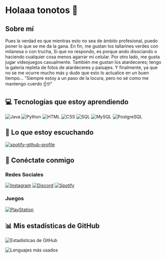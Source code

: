 # Holaaa tonotos 👻

## Sobre mí
Pues la verdad es que mientras esto no sea de ámbito profesional, puedo poner lo que se me da la gana. En fin, me gustan los tallarines verdes con milanesa o con trucha, Si que no respondo, es porque ando disociando o haciendo cualquier cosa menos agarrar mi celular. Por otro lado, me gusta jugar videojuegos casualmente. También me gustan los atardeceres; tengo la galería repleta de fotos de atardeceres y paisajes. Y finalmente, ya que no se me ocurre mucho más y dudo que esto lo actualice en un buen tiempo... "Siempre estoy a un paso de la locura, pero no sé como me mantengo cuerdo ☝️🤓"

## 💻 Tecnologías que estoy aprendiendo
![Java](https://img.shields.io/badge/Java-ED8B00?style=for-the-badge&logo=openjdk&logoColor=white)
![Python](https://img.shields.io/badge/Python-3776AB?style=for-the-badge&logo=python&logoColor=white)
![HTML](https://img.shields.io/badge/HTML5-E34F26?style=for-the-badge&logo=html5&logoColor=white)
![CSS](https://img.shields.io/badge/CSS3-1572B6?style=for-the-badge&logo=css3&logoColor=white)
![SQL](https://img.shields.io/badge/SQL-4479A1?style=for-the-badge&logo=sql&logoColor=white)
![MySQL](https://img.shields.io/badge/MySQL-4479A1?style=for-the-badge&logo=mysql&logoColor=white)
![PostgreSQL](https://img.shields.io/badge/PostgreSQL-336791?style=for-the-badge&logo=postgresql&logoColor=white)

## 🎵 Lo que estoy escuchando

[![spotify-github-profile](https://spotify-github-profile.kittinanx.com/api/view?uid=tl59ve38rzgi7kogtqonm3aln&cover_image=true&theme=default&show_offline=true&background_color=121212&interchange=false&bar_color=53b14f&bar_color_cover=false)](https://spotify-github-profile.kittinanx.com/api/view?uid=tl59ve38rzgi7kogtqonm3aln&redirect=true)

## 🔗 Conéctate conmigo

### Redes Sociales
[![Instagram](https://img.shields.io/badge/Instagram-E4405F?style=for-the-badge&logo=instagram&logoColor=white)](https://www.instagram.com/xxoan.vx?igsh=eGx1bWhmM3ZiNzNu&utm_source=qr)
[![Discord](https://img.shields.io/badge/Discord-7289DA?style=for-the-badge&logo=discord&logoColor=white)](https://discord.gg/5sYSufuH)
[![Spotify](https://img.shields.io/badge/Spotify-1ED760?style=for-the-badge&logo=spotify&logoColor=white)](https://open.spotify.com/user/tl59ve38rzgi7kogtqonm3aln?si=_eIEsYMySWOwzx4T77fzgw)

### Juegos
[![PlayStation](https://img.shields.io/badge/PlayStation-003791?style=for-the-badge&logo=playstation&logoColor=white)](https://profile.playstation.com/JuanvicXD)

## 📊 Mis estadísticas de GitHub

![Estadísticas de GitHub](https://github-readme-stats.vercel.app/api?username=Xoanvx&show_icons=true&theme=tokyonight)

![Lenguajes más usados](https://github-readme-stats.vercel.app/api/top-langs/?username=Xoanvx&layout=compact&theme=tokyonight)
